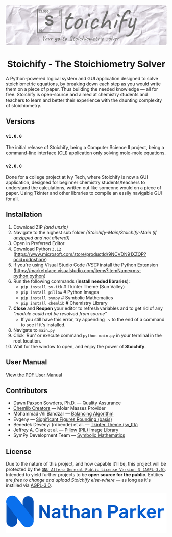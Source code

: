 <p align="center"><img src="images/stoichify_paper_logo.png?raw=true" alt="Stoichify - Your go-to Stoichiometric solver."></p>

<h1 align="center">Stoichify - The Stoichiometry Solver</h1>

A Python-powered logical system and GUI application designed to solve stoichiometric equations, by breaking down each step as you would write them on a piece of paper. Thus building the needed knowledge — all for free. Stoichify is open-source and aimed at chemistry students and teachers to learn and better their experience with the daunting complexity of stoichiometry.

## Versions

### `v1.0.0`
The initial release of Stoichify, being a Computer Science II project, being a command-line interface (CLI) application only solving mole-mole equations. 

### `v2.0.0`
Done for a college project at Ivy Tech, where Stoichify is now a GUI application, designed for beginner chemistry students/teachers to understand the calculations, written out like someone would on a piece of paper. Using Tkinter and other libraries to compile an easily navigable GUI for all.

## Installation
1. Download ZIP *(and unzip)*
2. Navigate to the highest sub folder *(Stoichify-Main/Stoichify-Main (if unzipped and not altered))*
3. Open in Preferred Editor
4. Download Python `3.12` (https://www.microsoft.com/store/productId/9NCVDN91XZQP?ocid=pdpshare)
5. If you're using Visual Studio Code *(VSC)* install the Python Extension (https://marketplace.visualstudio.com/items?itemName=ms-python.python)
6. Run the following commands (**install needed libraries**):
	- `pip install sv-ttk` # Tkinter Theme (Sun Valley)
	- `pip install pillow` # Python Images
	- `pip install sympy` # Symbolic Mathematics
	- `pip install chemlib` # Chemistry Library
7. **Close** and **Reopen** your editor to refresh variables and to get rid of any *"module could not be resolved from source"*
	- If you still have this error, try appending `-v` to the end of a command to see if it's installed.
8. Navigate to `main.py`
9. Click 'Run' or execute command `python main.py` in your terminal in the root location.
10. Wait for the window to open, and enjoy the power of **Stoichify**.


## User Manual
[View the PDF User Manual](./user_manual.pdf)

## Contributors
- Dawn Paxson Sowders, Ph.D. — Quality Assurance
- [Chemlib Creators](https://github.com/harirakul/chemlib) — Molar Masses Provider
- Mohammad-Ali Bandzar — [Balancing Algorithm](https://medium.com/swlh/balancing-chemical-equations-with-python-837518c9075b)
- Evgeny — [Significant Figures Rounding (basis)](https://stackoverflow.com/a/3411435/20617039)
- Benedek Dévényi (rdbende) et al. — [Tkinter Theme (sv_ttk)](https://github.com/rdbende/Sun-Valley-ttk-theme)
- Jeffrey A. Clark et al. — [Pillow (PIL) Image Library](https://github.com/python-pillow/Pillow)
- SymPy Development Team — [Symbolic Mathematics](https://www.sympy.org/en/index.html)

## License
Due to the nature of this project, and how capable it'll be, this project will be protected by the [`GNU Affero General Public License Version 3 (AGPL-3.0)`](./LICENSE). Intended to yield further projects to be **open source for the public**. Entities are *free to change and upload Stoichify else-where* — as long as it's instilled via [AGPL-3.0](./LICENSE). 

<p align="center"><img src="images/np_logo.png?raw=true" alt="Nathan Parker's Logo"></p>